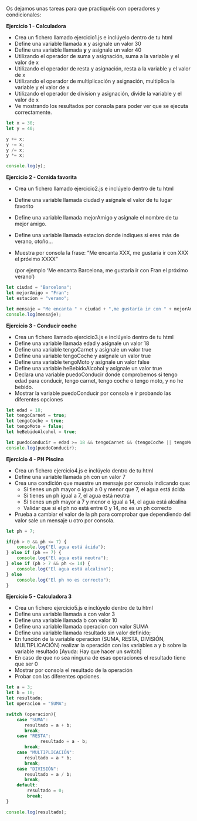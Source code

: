 Os dejamos unas tareas para que practiquéis con operadores y condicionales:

**Ejercicio 1 - Calculadora**

- Crea un fichero llamado ejercicio1.js e inclúyelo dentro de tu html
- Define una variable llamada **x** y asígnale un valor 30
- Define una variable llamada **y** y asígnale un valor 40
- Utilizando el operador de suma y asignación, suma a la variable y el valor de x
- Utilizando el operador de resta y asignación, resta a la variable y el valor de x
- Utilizando el operador de multiplicación y asignación, multiplica la variable y el valor de x
- Utilizando el operador de division y asignación, divide la variable y el valor de x
- Ve mostrando los resultados por consola para poder ver que se ejecuta correctamente.

```js
let x = 30;
let y = 40;

y += x;
y -= x;
y /= x;
y *= x;

console.log(y);
```

**Ejercicio 2 - Comida favorita**

- Crea un fichero llamado ejercicio2.js e inclúyelo dentro de tu html
- Define una variable llamada ciudad y asígnale el valor de tu lugar favorito
- Define una variable llamada mejorAmigo y asígnale el nombre de tu mejor amigo.
- Define una variable llamada estacion donde indiques si eres más de verano, otoño…
- Muestra por consola la frase: “Me encanta XXX, me gustaría ir con XXX el próximo XXXX”
    
    (por ejemplo ‘Me encanta Barcelona, me gustaría ir con Fran el próximo verano’)
    

```js
let ciudad = "Barcelona";
let mejorAmigo = "Fran";
let estacion = "verano";

let mensaje = "Me encanta " + ciudad + ",me gustaría ir con " + mejorAmigo + " el próximo " + estacion; 
console.log(mensaje);
```

**Ejercicio 3 - Conducir coche**

- Crea un fichero llamado ejercicio3.js e inclúyelo dentro de tu html
- Define una variable llamada edad y asígnale un valor 18
- Define una variable tengoCarnet y asígnale un valor true
- Define una variable tengoCoche y asígnale un valor true
- Define una variable tengoMoto y asígnale un valor false
- Define una variable heBebidoAlcohol y asígnale un valor true
- Declara una variable puedoConducir donde comprobemos si tengo edad para conducir, tengo carnet, tengo coche o tengo moto, y no he bebido.
- Mostrar la variable puedoConducir por consola e ir probando las diferentes opciones

```js
let edad = 18;
let tengoCarnet = true;
let tengoCoche = true;
let tengoMoto = false;
let heBebidoAlcohol = true;

let puedoConducir = edad >= 18 && tengoCarnet && (tengoCoche || tengoMoto) && !heBebidoAlcohol;
console.log(puedoConducir);
```

**Ejercicio 4 - PH Piscina**

- Crea un fichero  ejercicio4.js e inclúyelo dentro de tu html
- Define una variable llamada ph con un valor 7
- Crea una condición que muestre un mensaje por consola indicando que:
    - Si tienes un ph mayor o igual a 0 y menor que 7, el agua está ácida
    - Si tienes un ph igual a 7, el agua está neutra
    - Si tienes un ph mayor a 7 y menor o igual a 14, el agua está alcalina
    - Validar que si el ph no está entre 0 y 14, no es un ph correcto
- Prueba a cambiar el valor de la ph para comprobar que dependiendo del valor sale un mensaje u otro por consola.

```js
let ph = 7;

if(ph > 0 && ph <= 7) {
	console.log("El agua está ácida");
} else if (ph == 7) {
	console.log("El agua está neutra");
} else if (ph > 7 && ph <= 14) {
	console.log("El agua está alcalina");
} else 
	console.log("El ph no es correcto");
}
```

**Ejercicio 5 - Calculadora 3**

- Crea un fichero  ejercicio5.js e inclúyelo dentro de tu html
- Define una variable llamada a con valor 3
- Define una variable llamada b con valor 10
- Define una variable llamada operacion con valor SUMA
- Define una variable llamada resultado sin valor definido;
- En función de la variable operacion (SUMA, RESTA, DIVISIÓN, MULTIPLICACIÓN) realizar la operación con las variables a y b sobre la variable resultado [Ayuda: Hay que hacer un switch]
- En caso de que no sea ninguna de esas operaciones el resultado tiene que ser 0
- Mostrar por consola el resultado de la operación
- Probar con las diferentes opciones.

```js
let a = 3;
let b = 10;
let resultado;
let operacion = "SUMA";

switch (operacion){
    case "SUMA":
       resultado = a + b;
       break;
    case "RESTA":
			 resultado = a - b;
       break;
    case "MULTIPLICACIÓN":
       resultado = a * b;
       break;
    case "DIVISIÓN":
       resultado = a / b;
       break;
    default:
        resultado = 0;
        break;
}

console.log(resultado);
```
